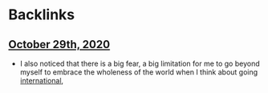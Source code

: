 
# Backlinks
## [October 29th, 2020](<October 29th, 2020.md>)
- I also noticed that there is a big fear, a big limitation for me to go beyond myself to embrace the wholeness of the world when I think about going [international](<international.md>),

